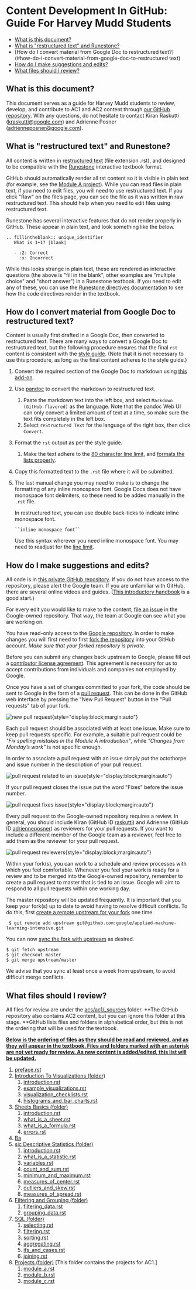 # Content Development In GitHub: Guide For Harvey Mudd Students

-   [What is this document?](#what-is-this-document)
-   [What is "restructured text" and Runestone?](#what-is-restructured-text-and-runestone)
-   [How do I convert material from Google Doc to restructured text?](#how-do-i-convert-material-from-google-doc-to-restructured text)
-   [How do I make suggestions and edits?](#how-do-i-make-suggestions-and-edits)
-   [What files should I review?](#what-files-should-i-review)

## What is this document?

This document serves as a guide for Harvey Mudd students to review, develop, and
contribute to AC1 and AC2 content through
[our GitHub repository](https://github.com/google/applied-machine-learning-intensive).
With any questions, do not hesitate to contact Kiran Raskutti
([kraskutti@google.com](mailto:kraskutti@google.com)) and Adrienne Posner
([adrienneposner@google.com](mailto:adrienneposner@google.com)).

## What is "restructured text" and Runestone?

All content is written in
[restructured text](https://en.wikipedia.org/wiki/ReStructuredText) (file
extension .rst), and designed to be compatible with the
[Runestone](https://runestone.academy/runestone/default/user/login?_next=/runestone/default/index)
interactive textbook format.

GitHub should automatically render all rst content so it is visible in plain
text (for example, see the
[Module A project](https://github.com/google/applied-machine-learning-intensive/blob/master/acs/ac1/_sources/projects/module_a.rst)).
While you can read files in plain text, if you need to edit files, you will need
to use restructured text. If you click "Raw" on the file’s page, you can see the
file as it was written in raw restructured text. This should help when you need
to edit files using restructured text.

Runestone has several interactive features that do not render properly in
GitHub. These appear in plain text, and look something like the below.

```
.. fillintheblank:: unique_identifier
   What is 1+1? |blank|

   - :2: Correct
     :x: Incorrect
```

While this looks strange in plain text, these are rendered as interactive
questions (the above is "fill in the blank", other examples are "multiple
choice" and "short answer") in a Runestone textbook. If you need to edit any of
these, you can use the
[Runestone directives documentation](https://runestone.academy/runestone/static/authorguide/directives.html)
to see how the code directives render in the textbook.

## How do I convert material from Google Doc to restructured text?

Content is usually first drafted in a Google Doc, then converted to restructured
text. There are many ways to convert a Google Doc to restructured text, but the
following procedure ensures that the final `rst` content is consistent with the
[style guide](https://github.com/google/applied-machine-learning-intensive/blob/master/acs/external_documentation/style_guide.md).
(Note that it is not necessary to use this procedure, as long as the final
content adheres to the style guide.)

1.  Convert the required section of the Google Doc to markdown using
    [this add-on](https://gsuite.google.com/marketplace/app/docs_to_markdown/700168918607).
1.  Use [pandoc](https://pandoc.org/try/) to convert the markdown to
    restructured text.
    1.  Paste the markdown text into the left box, and select `Markdown
        (GitHub-flavored)` as the language. Note that the pandoc Web UI can only
        convert a limited amount of text at a time, so make sure the text fits
        completely in the left box.
    1.  Select `reStructured Text` for the language of the right box, then click
        `Convert`.
1.  Format the `rst` output as per the style guide.
    1.  Make the text adhere to the
        [80 character line limit](https://github.com/google/applied-machine-learning-intensive/blob/master/acs/external_documentation/style_guide.md#line-length),
        and
        [formats the lists properly](https://github.com/google/applied-machine-learning-intensive/blob/master/acs/external_documentation/style_guide.md#lists).
1.  Copy this formatted text to the `.rst` file where it will be submitted.
1.  The last manual change you may need to make is to change the formatting of
    any inline monospace font. Google Docs does not have monospace font
    delimiters, so these need to be added manually in the `.rst` file.

    In restructured text, you can use double back-ticks to indicate inline
    monospace font.

    ```
    ``inline monospace font``
    ```

    Use this syntax wherever you need inline monospace font. You may need to
    readjust for the
    [line limit](https://github.com/google/applied-machine-learning-intensive/blob/master/acs/external_documentation/style_guide.md#line-length).

## How do I make suggestions and edits?

All code is in
[this private GitHub repository](https://github.com/google/applied-machine-learning-intensive).
If you do not have access to the repository, please alert the Google team. If
you are unfamiliar with GitHub, there are several online videos and guides.
([This introductory handbook](https://guides.github.com/introduction/git-handbook/)
is a good start.)

For every edit you would like to make to the content,
[file an issue](https://github.com/google/applied-machine-learning-intensive/issues)
in the Google-owned repository. That way, the team at Google can see what you
are working on.

You have read-only access to the
[Google repository](https://github.com/google/applied-machine-learning-intensive).
In order to make changes you will first need to first
[fork the repository](https://help.github.com/en/articles/fork-a-repo) into your
GitHub account. *Make sure that your forked repository is private.*

Before you can submit any changes back upstream to Google, please fill out a
[contributor license agreement](https://cla.developers.google.com/clas). This
agreement is necessary for us to accept contributions from individuals and
companies not employed by Google.

Once you have a set of changes committed to your fork, the code should be sent
to Google in the form of a
[pull request](https://github.com/google/applied-machine-learning-intensive/pulls).
This can be done in the GitHub web interface by pressing the "New Pull Request"
button in the "Pull requests" tab of your fork.

![new pull request](images/new_pull_request.png){style="display:block;margin:auto"}

Each pull request should be associated with at least one issue. Make sure to
keep pull requests specific. For example, a suitable pull request could be *"Fix
spelling mistakes in the Module A introduction"*, while *"Changes from Monday’s
work"* is not specific enough.

In order to associate a pull request with an issue simply put the octothorpe and
issue number in the description of your pull request.

![pull request related to an issue](images/related_issue.png){style="display:block;margin:auto"}

If your pull request closes the issue put the word "Fixes" before the issue
number.

![pull request fixes issue](images/fixes_issue.png){style="display:block;margin:auto"}

Every pull request to the Google-owned repository requires a review. In general,
you should include Kiran (GitHub ID [raskutti](https://github.com/raskutti)) and
Adrienne (GitHub ID [adrienneposner](https://github.com/adrienneposner)) as
reviewers for your pull requests. If you want to include a different member of
the Google team as a reviewer, feel free to add them as the reviewer for your
pull request.

![pull request reviewers](images/reviewers.png){style="display:block;margin:auto"}

Within your fork(s), you can work to a schedule and review processes with which
you feel comfortable. Whenever you feel your work is ready for a review and to
be merged into the Google-owned repository, remember to create a pull request to
master that is tied to an issue. Google will aim to respond to all pull requests
within one working day.

The master repository will be updated frequently. It is important that you keep
your fork(s) up to date to avoid having to resolve difficult conflicts. To do
this, first
[create a remote upstream for your fork](https://help.github.com/en/articles/configuring-a-remote-for-a-fork)
one time.

```
 $ git remote add upstream git@github.com:google/applied-machine-learning-intensive.git
```

You can now
[sync the fork with upstream](https://help.github.com/en/articles/syncing-a-fork)
as desired.

```
$ git fetch upstream
$ git checkout master
$ git merge upstream/master
```

We advise that you sync at least once a week from upstream, to avoid difficult
merge conflicts.

## What files should I review?

All files for review are under the
[acs/ac1/_sources](https://github.com/google/applied-machine-learning-intensive/tree/master/acs/ac1/_sources)
folder. **The GitHub repository also contains AC2 content, but you can ignore
this folder at this stage. **GitHub lists files and folders in alphabetical
order, but this is not the ordering that will be used for the textbook.

**<span style="text-decoration:underline;">Below is the ordering of files as
they should be read and reviewed, and as they will appear in the
textbook. Files and folders marked with an asterisk are not yet ready for
review. As new content is added/edited, this list will be updated.</span>**

1.  [preface.rst](https://github.com/google/applied-machine-learning-intensive/blob/master/acs/ac1/_sources/preface.rst)
1.  [Introduction To Visualizations (folder)](https://github.com/google/applied-machine-learning-intensive/tree/master/acs/ac1/_sources/introduction_to_visualizations)
    1.  [introduction.rst](https://github.com/google/applied-machine-learning-intensive/blob/master/acs/ac1/_sources/introduction_to_visualizations/introduction.rst)
    1.  [example_visualizations.rst](https://github.com/google/applied-machine-learning-intensive/blob/master/acs/ac1/_sources/introduction_to_visualizations/example_visualizations.rst)
    1.  [visualization_checklists.rst](https://github.com/google/applied-machine-learning-intensive/blob/master/acs/ac1/_sources/introduction_to_visualizations/visualization_checklists.rst)
    1.  [histograms_and_bar_charts.rst](https://github.com/google/applied-machine-learning-intensive/blob/master/acs/ac1/_sources/introduction_to_visualizations/histograms_and_bar_charts.rst)
1.  [Sheets Basics (folder)](https://github.com/google/applied-machine-learning-intensive/tree/master/acs/ac1/_sources/sheets_basics)
    1.  [introduction.rst](https://github.com/google/applied-machine-learning-intensive/tree/master/acs/ac1/_sources/sheets_basics/introduction.rst)
    1.  [what_is_a_sheet.rst](https://github.com/google/applied-machine-learning-intensive/tree/master/acs/ac1/_sources/sheets_basics/what_is_a_sheet.rst)
    1.  [what_is_a_formula.rst](https://github.com/google/applied-machine-learning-intensive/tree/master/acs/ac1/_sources/sheets_basics/what_is_a_formula.rst)
    1.  [errors.rst](https://github.com/google/applied-machine-learning-intensive/tree/master/acs/ac1/_sources/sheets_basics/errors.rst)
1.  [Ba](https://github.com/google/applied-machine-learning-intensive/tree/master/acs/ac1/_sources/basic_descriptive_statistics)
1.  [sic Descriptive Statistics (folder)](https://github.com/google/applied-machine-learning-intensive/tree/master/acs/ac1/_sources/basic_descriptive_statistics)
    1.  [introduction.rst](https://github.com/google/applied-machine-learning-intensive/tree/master/acs/ac1/_sources/basic_descriptive_statistics/introduction.rst)
    1.  [what_is_a_statistic.rst](https://github.com/google/applied-machine-learning-intensive/tree/master/acs/ac1/_sources/basic_descriptive_statistics/what_is_a_statistic.rst)
    1.  [variables.rst](https://github.com/google/applied-machine-learning-intensive/tree/master/acs/ac1/_sources/basic_descriptive_statistics/variables.rst)
    1.  [count_and_sum.rst](https://github.com/google/applied-machine-learning-intensive/tree/master/acs/ac1/_sources/basic_descriptive_statistics/count_and_sum.rst)
    1.  [minimum_and_maximum.rst](https://github.com/google/applied-machine-learning-intensive/tree/master/acs/ac1/_sources/basic_descriptive_statistics/minimum_and_maximum.rst)
    1.  [measures_of_center.rst](https://github.com/google/applied-machine-learning-intensive/tree/master/acs/ac1/_sources/basic_descriptive_statistics/measures_of_center.rst)
    1.  [outliers_and_skew.rst](https://github.com/google/applied-machine-learning-intensive/tree/master/acs/ac1/_sources/basic_descriptive_statistics/outliers_and_skew.rst)
    1.  [measures_of_spread.rst](https://github.com/google/applied-machine-learning-intensive/tree/master/acs/ac1/_sources/basic_descriptive_statistics/measures_of_spread.rst)
1.  [Filtering and Grouping (folder)](https://github.com/google/applied-machine-learning-intensive/tree/master/acs/ac1/_sources/filtering_and_grouping)
    1.  [filtering_data.rst](https://github.com/google/applied-machine-learning-intensive/tree/master/acs/ac1/_sources/filtering_and_grouping/filtering_data.rst)
    1.  [grouping_data.rst](https://github.com/google/applied-machine-learning-intensive/tree/master/acs/ac1/_sources/filtering_and_grouping/grouping_data.rst)
1.  [SQL (folder)](https://github.com/google/applied-machine-learning-intensive/tree/master/acs/ac1/_sources/sql)
    1.  [selecting.rst](https://github.com/google/applied-machine-learning-intensive/blob/master/acs/ac1/_sources/sql/selecting.rst)
    1.  [filtering.rst](https://github.com/google/applied-machine-learning-intensive/blob/master/acs/ac1/_sources/sql/filtering.rst)
    1.  [sorting.rst](https://github.com/google/applied-machine-learning-intensive/blob/master/acs/ac1/_sources/sql/sorting.rst)
    1.  [aggregating.rst](https://github.com/google/applied-machine-learning-intensive/blob/master/acs/ac1/_sources/sql/aggregating.rst)
    1.  [ifs_and_cases.rst](https://github.com/google/applied-machine-learning-intensive/blob/master/acs/ac1/_sources/sql/ifs_and_cases.rst)
    1.  [joining.rst](https://github.com/google/applied-machine-learning-intensive/blob/master/acs/ac1/_sources/sql/joining.rst)
1.  [Projects (folder)](https://github.com/google/applied-machine-learning-intensive/tree/master/acs/ac1/_sources/projects)
    [This folder contains the projects for AC1.]
    1.  [module_a.rst](https://github.com/google/applied-machine-learning-intensive/blob/master/acs/ac1/_sources/projects/module_a.rst)
    1.  [module_b.rst](https://github.com/google/applied-machine-learning-intensive/blob/master/acs/ac1/_sources/projects/module_b.rst)
    1.  [module_c.rst](https://github.com/google/applied-machine-learning-intensive/blob/master/acs/ac1/_sources/projects/module_c.rst)
